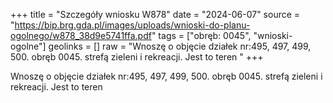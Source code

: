 +++
title = "Szczegóły wniosku W878"
date = "2024-06-07"
source = "https://bip.brg.gda.pl/images/uploads/wnioski-do-planu-ogolnego/w878_38d9e5741ffa.pdf"
tags = ["obręb: 0045", "wnioski-ogolne"]
geolinks = []
raw = "Wnoszę o objęcie działek nr:495, 497, 499, 500. obręb 0045. strefą zieleni i rekreacji. Jest to teren  "
+++

Wnoszę o objęcie działek nr:495, 497, 499, 500. obręb 0045. strefą zieleni i rekreacji. Jest to teren
 


